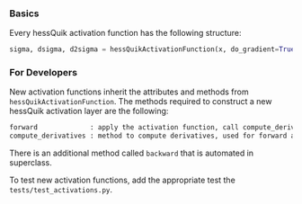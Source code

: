 ### Basics
Every hessQuik activation function has the following structure:
```python
sigma, dsigma, d2sigma = hessQuikActivationFunction(x, do_gradient=True, do_Hessian=True, forward_mode=True)
```

[comment]: <> (A key method of each layer is **compute_derivatives**, which is used for both forward and backward mode derivative computations.)

### For Developers
New activation functions inherit the attributes and methods from ```hessQuikActivationFunction```.
The methods required to construct a new hessQuik activation layer are the following:
```html
forward             : apply the activation function, call compute_derivatives if forward_mode = True
compute_derivatives : method to compute derivatives, used for forward and backward mode 
```
There is an additional method called ```backward``` that is automated in superclass.

To test new activation functions, add the appropriate test the ```tests/test_activations.py```. 
